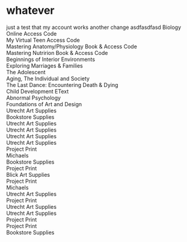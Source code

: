 # whatever
just a test that my account works
another change
asdfasdfasd
Biology Online Access Code 							
My Virtual Teen Access Code 						
Mastering Anatomy/Physiology Book & Access Code 	
Mastering Nutririon Book & Access Code 				
Beginnings of Interior Environments 				
Exploring Marriages & Families 						
The Adolescent 										
Aging, The Individual and Society 					
The Last Dance: Encountering Death & Dying 			
Child Development EText 							
Abnormal Psychology 								
Foundations of Art and Design 						
Utrecht Art Supplies 								
Bookstore Supplies 									
Utrecht Art Supplies 								
Utrecht Art Supplies 								
Utrecht Art Supplies 								
Utrecht Art Supplies 								
Project Print 										
Michaels 											
Bookstore Supplies 									
Project Print 										
Blick Art Supplies 									
Project Print 										
Michaels 											
Utrecht Art Supplies 								
Project Print 										
Utrecht Art Supplies 								
Utrecht Art Supplies 								
Project Print 										
Project Print 										
Bookstore Supplies 									
